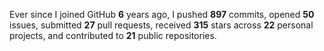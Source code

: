 Ever since I joined GitHub **6** years ago, I pushed **897** commits, opened **50** issues, submitted **27** pull requests, received **315** stars across **22** personal projects, and contributed to **21** public repositories.